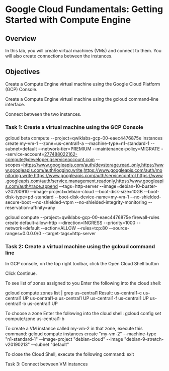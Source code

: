 # Google Cloud Fundamentals: Getting Started with Compute Engine

## Overview
In this lab, you will create virtual machines (VMs) and connect to them. You will also create connections between the instances.

## Objectives

Create a Compute Engine virtual machine using the Google Cloud Platform (GCP) Console.

Create a Compute Engine virtual machine using the gcloud command-line interface.

Connect between the two instances.

### Task 1: Create a virtual machine using the GCP Console

gcloud beta compute --project=qwiklabs-gcp-00-eaec4476875e instances create my-vm-1 --zone=us-central1-a --machine-type=n1-standard-1 --subnet=default --network-tier=PREMIUM --maintenance-policy=MIGRATE --service-account=277488022162-compute@developer.gserviceaccount.com --scopes=https://www.googleapis.com/auth/devstorage.read_only,https://www.googleapis.com/auth/logging.write,https://www.googleapis.com/auth/monitoring.write,https://www.googleapis.com/auth/servicecontrol,https://www.googleapis.com/auth/service.management.readonly,https://www.googleapis.com/auth/trace.append --tags=http-server --image=debian-10-buster-v20200910 --image-project=debian-cloud --boot-disk-size=10GB --boot-disk-type=pd-standard --boot-disk-device-name=my-vm-1 --no-shielded-secure-boot --no-shielded-vtpm --no-shielded-integrity-monitoring --reservation-affinity=any

gcloud compute --project=qwiklabs-gcp-00-eaec4476875e firewall-rules create default-allow-http --direction=INGRESS --priority=1000 --network=default --action=ALLOW --rules=tcp:80 --source-ranges=0.0.0.0/0 --target-tags=http-server



### Task 2: Create a virtual machine using the gcloud command line

In GCP console, on the top right toolbar, click the Open Cloud Shell button

Click Continue.

To see list of zones assigned to  you Enter the following into the cloud shell:

gcloud compute zones list | grep us-central1
Result:
us-central1-c              us-central1              UP
us-central1-a              us-central1              UP
us-central1-f              us-central1              UP
us-central1-b              us-central1              UP


To choose a zone Enter the following into the cloud shell:
gcloud config set compute/zone us-central1-b

To create a VM instance called my-vm-2 in that zone, execute this command:
gcloud compute instances create "my-vm-2" --machine-type "n1-standard-1" --image-project "debian-cloud" --image "debian-9-stretch-v20190213" --subnet "default"

To close the Cloud Shell, execute the following command:
exit


Task 3: Connect between VM instances
